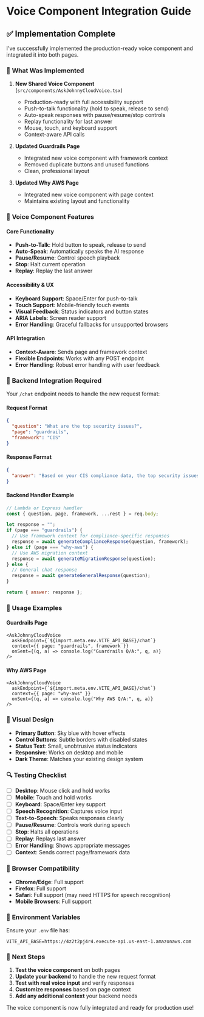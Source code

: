 # Voice Component Integration Guide

## ✅ **Implementation Complete**

I've successfully implemented the production-ready voice component and integrated it into both pages.

### 🎯 **What Was Implemented**

1. **New Shared Voice Component** (`src/components/AskJohnnyCloudVoice.tsx`)
   - Production-ready with full accessibility support
   - Push-to-talk functionality (hold to speak, release to send)
   - Auto-speak responses with pause/resume/stop controls
   - Replay functionality for last answer
   - Mouse, touch, and keyboard support
   - Context-aware API calls

2. **Updated Guardrails Page**
   - Integrated new voice component with framework context
   - Removed duplicate buttons and unused functions
   - Clean, professional layout

3. **Updated Why AWS Page**
   - Integrated new voice component with page context
   - Maintains existing layout and functionality

### 🚀 **Voice Component Features**

#### **Core Functionality**
- **Push-to-Talk**: Hold button to speak, release to send
- **Auto-Speak**: Automatically speaks the AI response
- **Pause/Resume**: Control speech playback
- **Stop**: Halt current operation
- **Replay**: Replay the last answer

#### **Accessibility & UX**
- **Keyboard Support**: Space/Enter for push-to-talk
- **Touch Support**: Mobile-friendly touch events
- **Visual Feedback**: Status indicators and button states
- **ARIA Labels**: Screen reader support
- **Error Handling**: Graceful fallbacks for unsupported browsers

#### **API Integration**
- **Context-Aware**: Sends page and framework context
- **Flexible Endpoints**: Works with any POST endpoint
- **Error Handling**: Robust error handling with user feedback

### 🔧 **Backend Integration Required**

Your `/chat` endpoint needs to handle the new request format:

#### **Request Format**
```json
{
  "question": "What are the top security issues?",
  "page": "guardrails",
  "framework": "CIS"
}
```

#### **Response Format**
```json
{
  "answer": "Based on your CIS compliance data, the top security issues are..."
}
```

#### **Backend Handler Example**
```javascript
// Lambda or Express handler
const { question, page, framework, ...rest } = req.body;

let response = "";
if (page === "guardrails") {
  // Use framework context for compliance-specific responses
  response = await generateComplianceResponse(question, framework);
} else if (page === "why-aws") {
  // Use AWS migration context
  response = await generateMigrationResponse(question);
} else {
  // General chat response
  response = await generateGeneralResponse(question);
}

return { answer: response };
```

### 📱 **Usage Examples**

#### **Guardrails Page**
```tsx
<AskJohnnyCloudVoice
  askEndpoint={`${import.meta.env.VITE_API_BASE}/chat`}
  context={{ page: "guardrails", framework }}
  onSent={(q, a) => console.log("Guardrails Q/A:", q, a)}
/>
```

#### **Why AWS Page**
```tsx
<AskJohnnyCloudVoice
  askEndpoint={`${import.meta.env.VITE_API_BASE}/chat`}
  context={{ page: "why-aws" }}
  onSent={(q, a) => console.log("Why AWS Q/A:", q, a)}
/>
```

### 🎨 **Visual Design**

- **Primary Button**: Sky blue with hover effects
- **Control Buttons**: Subtle borders with disabled states
- **Status Text**: Small, unobtrusive status indicators
- **Responsive**: Works on desktop and mobile
- **Dark Theme**: Matches your existing design system

### 🔍 **Testing Checklist**

- [ ] **Desktop**: Mouse click and hold works
- [ ] **Mobile**: Touch and hold works
- [ ] **Keyboard**: Space/Enter key support
- [ ] **Speech Recognition**: Captures voice input
- [ ] **Text-to-Speech**: Speaks responses clearly
- [ ] **Pause/Resume**: Controls work during speech
- [ ] **Stop**: Halts all operations
- [ ] **Replay**: Replays last answer
- [ ] **Error Handling**: Shows appropriate messages
- [ ] **Context**: Sends correct page/framework data

### 🚨 **Browser Compatibility**

- **Chrome/Edge**: Full support
- **Firefox**: Full support
- **Safari**: Full support (may need HTTPS for speech recognition)
- **Mobile Browsers**: Full support

### 🔧 **Environment Variables**

Ensure your `.env` file has:
```
VITE_API_BASE=https://4z2t2pj4r4.execute-api.us-east-1.amazonaws.com
```

### 🎯 **Next Steps**

1. **Test the voice component** on both pages
2. **Update your backend** to handle the new request format
3. **Test with real voice input** and verify responses
4. **Customize responses** based on page context
5. **Add any additional context** your backend needs

The voice component is now fully integrated and ready for production use!



